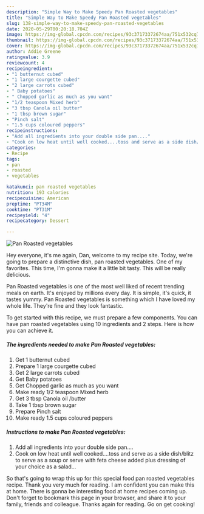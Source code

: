 ```yaml
---
description: "Simple Way to Make Speedy Pan Roasted vegetables"
title: "Simple Way to Make Speedy Pan Roasted vegetables"
slug: 138-simple-way-to-make-speedy-pan-roasted-vegetables
date: 2020-05-29T00:20:18.704Z
image: https://img-global.cpcdn.com/recipes/93c37173372674aa/751x532cq70/pan-roasted-vegetables-recipe-main-photo.jpg
thumbnail: https://img-global.cpcdn.com/recipes/93c37173372674aa/751x532cq70/pan-roasted-vegetables-recipe-main-photo.jpg
cover: https://img-global.cpcdn.com/recipes/93c37173372674aa/751x532cq70/pan-roasted-vegetables-recipe-main-photo.jpg
author: Addie Greene
ratingvalue: 3.9
reviewcount: 4
recipeingredient:
- "1 butternut cubed"
- "1 large courgette cubed"
- "2 large carrots cubed"
- " Baby potatoes"
- " Chopped garlic as much as you want"
- "1/2 teaspoon Mixed herb"
- "3 tbsp Canola oil butter"
- "1 tbsp brown sugar"
- "Pinch salt"
- "1.5 cups coloured peppers"
recipeinstructions:
- "Add all ingredients into your double side pan...."
- "Cook on low heat until well cooked....toss and serve as a side dish/blitz to serve as a soup or serve with feta cheese added plus dressing of your choice as a salad..."
categories:
- Recipe
tags:
- pan
- roasted
- vegetables

katakunci: pan roasted vegetables 
nutrition: 193 calories
recipecuisine: American
preptime: "PT34M"
cooktime: "PT31M"
recipeyield: "4"
recipecategory: Dessert

---
```



![Pan Roasted vegetables](https://img-global.cpcdn.com/recipes/93c37173372674aa/751x532cq70/pan-roasted-vegetables-recipe-main-photo.jpg)

Hey everyone, it's me again, Dan, welcome to my recipe site. Today, we're going to prepare a distinctive dish, pan roasted vegetables. One of my favorites. This time, I'm gonna make it a little bit tasty. This will be really delicious.

Pan Roasted vegetables is one of the most well liked of recent trending meals on earth. It's enjoyed by millions every day. It is simple, it's quick, it tastes yummy. Pan Roasted vegetables is something which I have loved my whole life. They're fine and they look fantastic.




To get started with this recipe, we must prepare a few components. You can have pan roasted vegetables using 10 ingredients and 2 steps. Here is how you can achieve it.

<!--inarticleads1-->

##### The ingredients needed to make Pan Roasted vegetables:

1. Get 1 butternut cubed
1. Prepare 1 large courgette cubed
1. Get 2 large carrots cubed
1. Get  Baby potatoes
1. Get  Chopped garlic as much as you want
1. Make ready 1/2 teaspoon Mixed herb
1. Get 3 tbsp Canola oil /butter
1. Take 1 tbsp brown sugar
1. Prepare Pinch salt
1. Make ready 1.5 cups coloured peppers




<!--inarticleads2-->

##### Instructions to make Pan Roasted vegetables:

1. Add all ingredients into your double side pan....
1. Cook on low heat until well cooked....toss and serve as a side dish/blitz to serve as a soup or serve with feta cheese added plus dressing of your choice as a salad...




So that's going to wrap this up for this special food pan roasted vegetables recipe. Thank you very much for reading. I am confident you can make this at home. There is gonna be interesting food at home recipes coming up. Don't forget to bookmark this page in your browser, and share it to your family, friends and colleague. Thanks again for reading. Go on get cooking!
